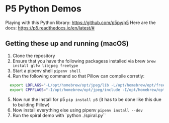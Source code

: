 # P5 Python Demos

Playing with this Python library: https://github.com/p5py/p5
Here are the docs: https://p5.readthedocs.io/en/latest/#

## Getting these up and running (macOS)

1. Clone the repository
2. Ensure that you have the following packagess installed via brew
`brew install glfw libjpeg freetype`
3. Start a pipenv shell `pipenv shell`
4. Run the following command so that Pillow can compile corretly:
``` bash
  export LDFLAGS="-L/opt/homebrew/opt/jpeg/lib -L/opt/homebrew/opt/freetype/lib"
  export CPPFLAGS="-I/opt/homebrew/opt/jpeg/include -I/opt/homebrew/opt/freetype/include"
```
5. Now run the install for p5 `pip install p5` (it has to be done like this due to building Pillow)
6. Now install everything else using pipenv `pipenv install --dev`
7. Run the spiral demo with `python ./spiral.py``